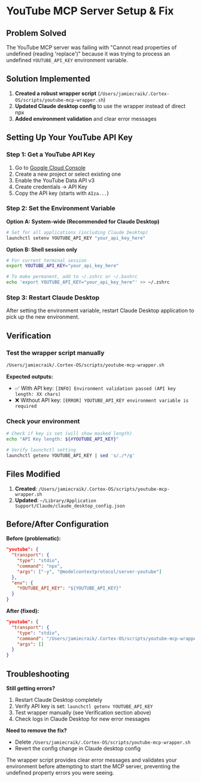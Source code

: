 # YouTube MCP Server Setup & Fix

## Problem Solved

The YouTube MCP server was failing with "Cannot read properties of undefined (reading 'replace')"
because it was trying to process an undefined `YOUTUBE_API_KEY` environment variable.

## Solution Implemented

1. **Created a robust wrapper script** (`/Users/jamiecraik/.Cortex-OS/scripts/youtube-mcp-wrapper.sh`)
2. **Updated Claude desktop config** to use the wrapper instead of direct npx
3. **Added environment validation** and clear error messages

## Setting Up Your YouTube API Key

### Step 1: Get a YouTube API Key

1. Go to [Google Cloud Console](https://console.cloud.google.com/)
2. Create a new project or select existing one
3. Enable the YouTube Data API v3
4. Create credentials → API Key
5. Copy the API key (starts with `AIza...`)

### Step 2: Set the Environment Variable

**Option A: System-wide (Recommended for Claude Desktop)**

```bash
# Set for all applications (including Claude Desktop)
launchctl setenv YOUTUBE_API_KEY "your_api_key_here"
```

**Option B: Shell session only**

```bash
# For current terminal session
export YOUTUBE_API_KEY="your_api_key_here"

# To make permanent, add to ~/.zshrc or ~/.bashrc
echo 'export YOUTUBE_API_KEY="your_api_key_here"' >> ~/.zshrc
```

### Step 3: Restart Claude Desktop

After setting the environment variable, restart Claude Desktop application to pick up the new environment.

## Verification

### Test the wrapper script manually

```bash
/Users/jamiecraik/.Cortex-OS/scripts/youtube-mcp-wrapper.sh
```

**Expected outputs:**

- ✅ With API key: `[INFO] Environment validation passed (API key length: XX chars)`
- ❌ Without API key: `[ERROR] YOUTUBE_API_KEY environment variable is required`

### Check your environment

```bash
# Check if key is set (will show masked length)
echo "API Key length: ${#YOUTUBE_API_KEY}"

# Verify launchctl setting
launchctl getenv YOUTUBE_API_KEY | sed 's/./*/g'
```

## Files Modified

1. **Created**: `/Users/jamiecraik/.Cortex-OS/scripts/youtube-mcp-wrapper.sh`
2. **Updated**: `~/Library/Application Support/Claude/claude_desktop_config.json`

## Before/After Configuration

**Before (problematic):**

```json
"youtube": {
  "transport": {
    "type": "stdio", 
    "command": "npx",
    "args": ["-y", "@modelcontextprotocol/server-youtube"]
  },
  "env": {
    "YOUTUBE_API_KEY": "${YOUTUBE_API_KEY}"
  }
}
```

**After (fixed):**

```json
"youtube": {
  "transport": {
    "type": "stdio",
    "command": "/Users/jamiecraik/.Cortex-OS/scripts/youtube-mcp-wrapper.sh",
    "args": []
  }
}
```

## Troubleshooting

**Still getting errors?**

1. Restart Claude Desktop completely
2. Verify API key is set: `launchctl getenv YOUTUBE_API_KEY`
3. Test wrapper manually (see Verification section above)
4. Check logs in Claude Desktop for new error messages

**Need to remove the fix?**

- Delete `/Users/jamiecraik/.Cortex-OS/scripts/youtube-mcp-wrapper.sh`
- Revert the config change in Claude desktop config

The wrapper script provides clear error messages and validates your environment before attempting to start the MCP server, preventing the undefined property errors you were seeing.
